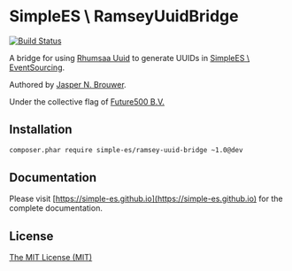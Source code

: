 # SimpleES \ RamseyUuidBridge

[![Build Status](https://travis-ci.org/simple-es/ramsey-uuid-bridge.svg?branch=master)](https://travis-ci.org/simple-es/ramsey-uuid-bridge)

A bridge for using [Rhumsaa Uuid][uuid] to generate UUIDs in [SimpleES \ EventSourcing][eventsourcing].

Authored by [Jasper N. Brouwer][jaspernbrouwer].

Under the collective flag of [Future500 B.V.][f500]

## Installation

```txt
composer.phar require simple-es/ramsey-uuid-bridge ~1.0@dev
```

## Documentation

Please visit [https://simple-es.github.io](https://simple-es.github.io) for the complete documentation.

## License

[The MIT License (MIT)][license]


[eventsourcing]: https://github.com/simple-es/event-sourcing
[uuid]: https://github.com/ramsey/uuid
[f500]: https://github.com/f500
[jaspernbrouwer]: https://github.com/jaspernbrouwer
[license]: https://github.com/simple-es/ramsey-uuid-bridge/blob/master/LICENSE
